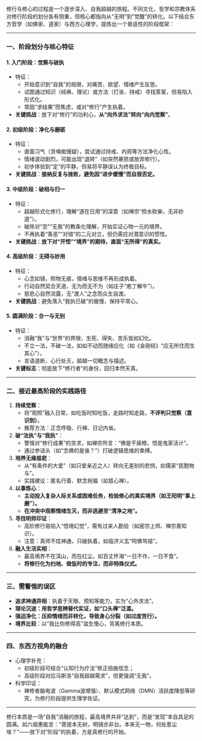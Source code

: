 修行与修心的过程是一个逐步深入、自我超越的旅程。不同文化、哲学和宗教体系对修行阶段的划分各有侧重，但核心都指向从“无明”到“觉醒”的转化。以下结合东方哲学（如佛家、道家）与西方心理学，提炼出一个普适性的阶段框架：

------

### **一、阶段划分与核心特征**

#### **1. 入门阶段：觉察与破执**

- 特征：
  - 开始意识到“自我”的局限，对痛苦、欲望、情绪产生反思。
  - 试图通过知识（经典、理论）或方法（打坐、持戒）寻找答案，但易陷入形式化。
  - 常因“求结果”而焦虑，或对“修行”产生执着。
- **关键挑战**：放下对“修行”的功利心，**从“向外求法”转向“向内觉察”**。

#### **2. 初级阶段：净化与磨砺**

- 特征：
  - 直面习气（贪嗔痴慢疑），尝试通过持戒、内观等方法净化心性。
  - 情绪波动剧烈，可能出现“退转”（如突然暴怒或放弃修行）。
  - 初步体验到“定”的平静，但易将平静误认为终极目标。
- **关键挑战**：**接纳反复与挫败，避免因“进步缓慢”而自我否定。**

#### **3. 中级阶段：破相与归一**

- 特征：
  - 超越形式化修行，理解“道在日用”的深意（如禅宗“担水砍柴，无非妙道”）。
  - 破除对“空”“无我”的教条化理解，开始实证心物一元的境界。
  - 不再执着“善恶”“对错”的二元对立，但仍需应对潜意识的惯性。
- **关键挑战**：**放下对“开悟”“境界”的期待，直面“无所得”的真实。**

#### **4. 高级阶段：无碍与妙用**

- 特征：
  - 心念如镜，照物无痕，情绪与思维不再形成执着。
  - 行动自然契合天道，无为而无不为（如庄子“庖丁解牛”）。
  - 慈悲心自然流露，无“渡人”之念而众生自渡。
- **关键挑战**：避免落入“我执已破”的傲慢，保持平常心。

#### **5. 圆满阶段：合一与无别**

- 特征：
  - 消融“我”与“世界”的界限，生死、得失、苦乐皆如幻化。
  - 不立一法，不破一法，如如不动而随缘应化（如《金刚经》“应无所住而生其心”）。
  - 言语道断，心行处灭，超越一切概念与描述。
- **关键标志**：彻底放下“修行者”的身份，回归本然天真。

------

### **二、接近最高阶段的实践路径**

1. **持续觉察**：
   - 将“观照”融入日常，如吃饭时知吃饭，走路时知走路，**不评判只觉察（意识到）**。
   - 推荐方法：正念呼吸、行禅、日记内省。
2. **破“法执”与“我执”**：
   - 警惕对“修行成果”的贪求，如禅宗所言：“佛是干屎橙，悟是鬼家活计”。
   - 通过参话头（如“念佛的是谁？”）打破逻辑思维的束缚。
3. **培养无缘慈悲**：
   - 从“有条件的大爱”（如只爱亲近之人）转向无差别的悲悯，如儒家“民胞物与”。
   - 实践建议：匿名行善、默念祝福（如慈心禅）。
4. **以事炼心**：
   - **主动投入复杂人际关系或困难任务，检验修心的真实境界（如王阳明“事上磨”）。**
   - **在冲突中观察情绪生灭，而非逃避至“清净之地”。**
5. **寻找明师印证**：
   - 高阶修行易陷入“悟境幻觉”，需有过来人勘验（如密宗上师、禅宗善知识）。
   - 注意：真师不炫神通，只破执着，如临济义玄“呵佛骂祖”。
6. **融入生活实相**：
   - 最高境界不在深山，而在红尘。如百丈怀海“一日不作，一日不食”。
   - **将修行化为扫地、做饭时的专注，而非特殊仪式。**

------

### **三、需警惕的误区**

- **追求神通异相**：执着于天眼、预知等能力，实为“心外求法”。
- **理论沉迷：用哲学思辨替代实证，如“口头禅”泛滥。**
- **强迫净化：压抑情绪而非转化，导致身心分裂（如过度苦行）。**
- **境界比较**：以“我比你修得高”滋生慢心，背离修行本质。

------

### **四、东西方视角的融合**

- 心理学补充：
  - 初级阶段可结合“认知行为疗法”修正扭曲信念；
  - 高级阶段对应马斯洛“自我超越需求”，但更强调“无我”。
- 科学印证：
  - 禅修者脑电波（Gamma波增强）、默认模式网络（DMN）活跃度降低等研究，为修行阶段提供生理学佐证。

------

修行本质是一场“自我”消融的旅程，最高境界并非“达到”，而是“发现”本自具足的圆满。如六祖惠能言：“菩提本无树，明镜亦非台。本来无一物，何处惹尘埃？”——放下对“阶段”的执着，方是真修行的开始。